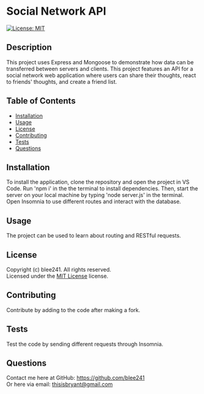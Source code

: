 # Social Network API
  [![License: MIT](https://img.shields.io/badge/License-MIT-yellow.svg)](https://opensource.org/licenses/MIT)

  ## Description

  This project uses Express and Mongoose to demonstrate how data can be transferred between servers and clients. This project features an API for a social network web application where users can share their thoughts, react to friends' thoughts, and create a friend list.

  ## Table of Contents

  - [Installation](#installation)
  - [Usage](#usage)
  - [License](#license)
  - [Contributing](#contributing)
  - [Tests](#tests)
  - [Questions](#questions)

  ## Installation

  To install the application, clone the repository and open the project in VS Code. Run 'npm i' in the the terminal to install dependencies. Then, start the server on your local machine by typing 'node server.js' in the terminal. Open Insomnia to use different routes and interact with the database.

  ## Usage

  The project can be used to learn about routing and RESTful requests. 

  ## License

  Copyright (c) blee241. All rights reserved. <br>
  Licensed under the [MIT License](https://opensource.org/licenses/MIT) license.
  
  ## Contributing

  Contribute by adding to the code after making a fork.

  ## Tests

  Test the code by sending different requests through Insomnia.

  ## Questions
  
  Contact me here at GitHub: https://github.com/blee241 <br>
  Or here via email: thisisbryant@gmail.com